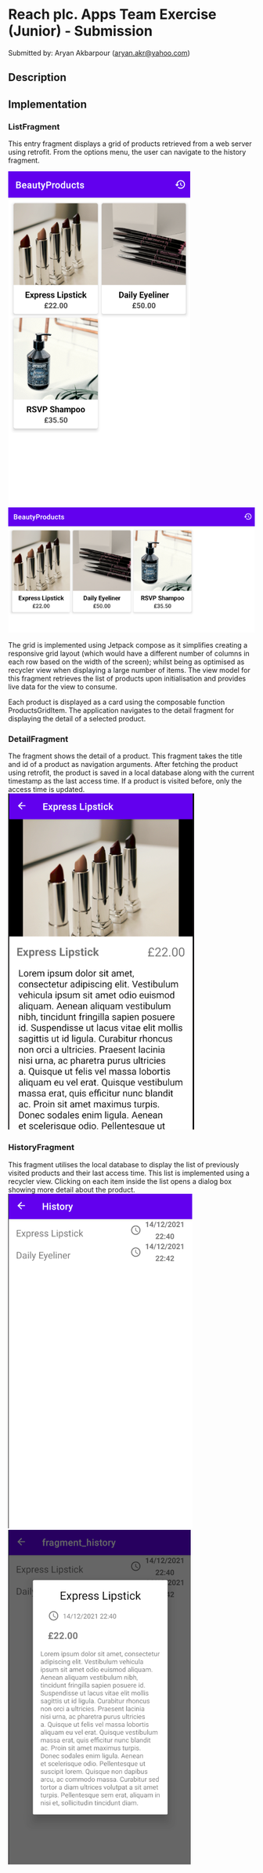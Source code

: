 # Reach plc. Apps Team Exercise (Junior) - Submission

Submitted by: Aryan Akbarpour (aryan.akr@yahoo.com)

## Description

## Implementation

### ListFragment
This entry fragment displays a grid of products retrieved from a web server using retrofit. From the options menu, the user can navigate to the history fragment.

![ListFragment](./screenshots/ListFragment.png)
![ListFragment](./screenshots/ListFragmentLandscape.png)

The grid is implemented using Jetpack compose as it simplifies creating a responsive grid layout (which would have a different number of columns in each row based on the width of the screen); whilst being as optimised as recycler view when displaying a large number of items. The view model for this fragment retrieves the list of products upon initialisation and provides live data for the view to consume.

Each product is displayed as a card using the composable function ProductsGridItem. The application navigates to the detail fragment for displaying the detail of a selected product.


### DetailFragment
The fragment shows the detail of a product. This fragment takes the title and id of a product as navigation arguments. After fetching the product using retrofit, the product is saved in a local database along with the current timestamp as the last access time. If a product is visited before, only the access time is updated.
![DetailFragment](./screenshots/FragmentDetail.png)

### HistoryFragment
This fragment utilises the local database to display the list of previously visited products and their last access time. This list is implemented using a recycler view. Clicking on each item inside the list opens a dialog box showing more detail about the product.
![DetailFragment](./screenshots/HistoryFragment.png)
![ProductHistoryDetailDialog](./screenshots/ProductHistoryDetail.png)

